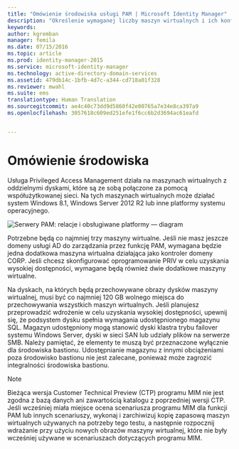 ```yaml
---
title: "Omówienie środowiska usługi PAM | Microsoft Identity Manager"
description: "Określenie wymaganej liczby maszyn wirtualnych i ich konfiguracji, dzięki czemu można pomyślnie wdrożyć usługę Privileged Access Management"
keywords: 
author: kgremban
manager: femila
ms.date: 07/15/2016
ms.topic: article
ms.prod: identity-manager-2015
ms.service: microsoft-identity-manager
ms.technology: active-directory-domain-services
ms.assetid: 479db14c-1bfb-4d7c-a344-cd718a01f328
ms.reviewer: mwahl
ms.suite: ems
translationtype: Human Translation
ms.sourcegitcommit: ae4c40c73dd9d5860f42e00765a7e34e8ca397a9
ms.openlocfilehash: 3057618c609ed251efe1f6cc6b2d3694ac61eafd


---
```


# Omówienie środowiska

Usługa Privileged Access Management działa na maszynach wirtualnych z oddzielnymi dyskami, które są ze sobą połączone za pomocą współużytkowanej sieci. Na tych maszynach wirtualnych może działać system Windows 8.1, Windows Server 2012 R2 lub inne platformy systemu operacyjnego.

![Serwery PAM: relacje i obsługiwane platformy — diagram](media/pam-test-lab-architecture.png)

Potrzebne będą co najmniej trzy maszyny wirtualne.  Jeśli nie masz jeszcze domeny usługi AD do zarządzania przez funkcję PAM, wymagana będzie jedna dodatkowa maszyna wirtualna działająca jako kontroler domeny CORP.  Jeśli chcesz skonfigurować oprogramowanie PRIV w celu uzyskania wysokiej dostępności, wymagane będą również dwie dodatkowe maszyny wirtualne.

Na dyskach, na których będą przechowywane obrazy dysków maszyny wirtualnej, musi być co najmniej 120 GB wolnego miejsca do przechowywania wszystkich maszyn wirtualnych.  Jeśli planujesz przeprowadzić wdrożenie w celu uzyskania wysokiej dostępności, upewnij się, że podsystem dysku spełnia wymagania udostępnionego magazynu SQL.  Magazyn udostępniony mogą stanowić dyski klastra trybu failover systemu Windows Server, dyski w sieci SAN lub udziały plików na serwerze SMB. Należy pamiętać, że elementy te muszą być przeznaczone wyłącznie dla środowiska bastionu. Udostępnianie magazynu z innymi obciążeniami poza środowisko bastionu nie jest zalecane, ponieważ może zagrozić integralności środowiska bastionu.

> [!NOTE]
> Bieżąca wersja Customer Technical Preview (CTP) programu MIM nie jest zgodna z bazą danych ani zawartością katalogu z poprzedniej wersji CTP. Jeśli wcześniej miała miejsce ocena scenariusza programu MIM dla funkcji PAM lub innych scenariuszy, wykonaj i zarchiwizuj kopię zapasową maszyn wirtualnych używanych na potrzeby tego testu, a następnie rozpocznij wdrażanie przy użyciu nowych obrazów maszyny wirtualnej, które nie były wcześniej używane w scenariuszach dotyczących programu MIM.



<!--HONumber=Jul16_HO3-->


